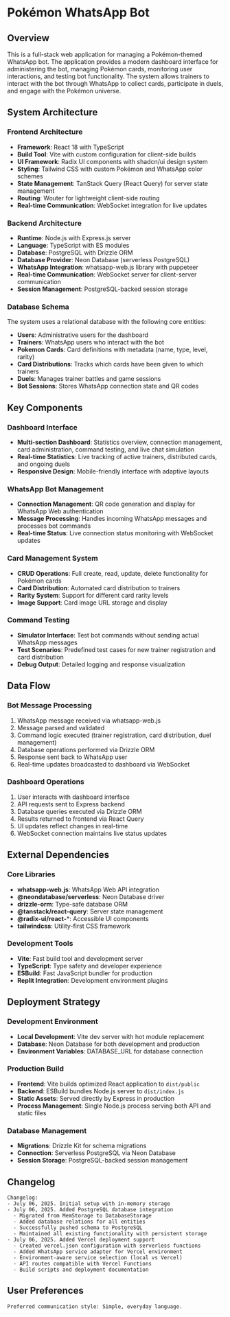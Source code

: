 # Pokémon WhatsApp Bot

## Overview

This is a full-stack web application for managing a Pokémon-themed WhatsApp bot. The application provides a modern dashboard interface for administering the bot, managing Pokémon cards, monitoring user interactions, and testing bot functionality. The system allows trainers to interact with the bot through WhatsApp to collect cards, participate in duels, and engage with the Pokémon universe.

## System Architecture

### Frontend Architecture
- **Framework**: React 18 with TypeScript
- **Build Tool**: Vite with custom configuration for client-side builds
- **UI Framework**: Radix UI components with shadcn/ui design system
- **Styling**: Tailwind CSS with custom Pokémon and WhatsApp color schemes
- **State Management**: TanStack Query (React Query) for server state management
- **Routing**: Wouter for lightweight client-side routing
- **Real-time Communication**: WebSocket integration for live updates

### Backend Architecture
- **Runtime**: Node.js with Express.js server
- **Language**: TypeScript with ES modules
- **Database**: PostgreSQL with Drizzle ORM
- **Database Provider**: Neon Database (serverless PostgreSQL)
- **WhatsApp Integration**: whatsapp-web.js library with puppeteer
- **Real-time Communication**: WebSocket server for client-server communication
- **Session Management**: PostgreSQL-backed session storage

### Database Schema
The system uses a relational database with the following core entities:
- **Users**: Administrative users for the dashboard
- **Trainers**: WhatsApp users who interact with the bot
- **Pokemon Cards**: Card definitions with metadata (name, type, level, rarity)
- **Card Distributions**: Tracks which cards have been given to which trainers
- **Duels**: Manages trainer battles and game sessions
- **Bot Sessions**: Stores WhatsApp connection state and QR codes

## Key Components

### Dashboard Interface
- **Multi-section Dashboard**: Statistics overview, connection management, card administration, command testing, and live chat simulation
- **Real-time Statistics**: Live tracking of active trainers, distributed cards, and ongoing duels
- **Responsive Design**: Mobile-friendly interface with adaptive layouts

### WhatsApp Bot Management
- **Connection Management**: QR code generation and display for WhatsApp Web authentication
- **Message Processing**: Handles incoming WhatsApp messages and processes bot commands
- **Real-time Status**: Live connection status monitoring with WebSocket updates

### Card Management System
- **CRUD Operations**: Full create, read, update, delete functionality for Pokémon cards
- **Card Distribution**: Automated card distribution to trainers
- **Rarity System**: Support for different card rarity levels
- **Image Support**: Card image URL storage and display

### Command Testing
- **Simulator Interface**: Test bot commands without sending actual WhatsApp messages
- **Test Scenarios**: Predefined test cases for new trainer registration and card distribution
- **Debug Output**: Detailed logging and response visualization

## Data Flow

### Bot Message Processing
1. WhatsApp message received via whatsapp-web.js
2. Message parsed and validated
3. Command logic executed (trainer registration, card distribution, duel management)
4. Database operations performed via Drizzle ORM
5. Response sent back to WhatsApp user
6. Real-time updates broadcasted to dashboard via WebSocket

### Dashboard Operations
1. User interacts with dashboard interface
2. API requests sent to Express backend
3. Database queries executed via Drizzle ORM
4. Results returned to frontend via React Query
5. UI updates reflect changes in real-time
6. WebSocket connection maintains live status updates

## External Dependencies

### Core Libraries
- **whatsapp-web.js**: WhatsApp Web API integration
- **@neondatabase/serverless**: Neon Database driver
- **drizzle-orm**: Type-safe database ORM
- **@tanstack/react-query**: Server state management
- **@radix-ui/react-***: Accessible UI components
- **tailwindcss**: Utility-first CSS framework

### Development Tools
- **Vite**: Fast build tool and development server
- **TypeScript**: Type safety and developer experience
- **ESBuild**: Fast JavaScript bundler for production
- **Replit Integration**: Development environment plugins

## Deployment Strategy

### Development Environment
- **Local Development**: Vite dev server with hot module replacement
- **Database**: Neon Database for both development and production
- **Environment Variables**: DATABASE_URL for database connection

### Production Build
- **Frontend**: Vite builds optimized React application to `dist/public`
- **Backend**: ESBuild bundles Node.js server to `dist/index.js`
- **Static Assets**: Served directly by Express in production
- **Process Management**: Single Node.js process serving both API and static files

### Database Management
- **Migrations**: Drizzle Kit for schema migrations
- **Connection**: Serverless PostgreSQL via Neon Database
- **Session Storage**: PostgreSQL-backed session management

## Changelog

```
Changelog:
- July 06, 2025. Initial setup with in-memory storage
- July 06, 2025. Added PostgreSQL database integration
  - Migrated from MemStorage to DatabaseStorage
  - Added database relations for all entities
  - Successfully pushed schema to PostgreSQL
  - Maintained all existing functionality with persistent storage
- July 06, 2025. Added Vercel deployment support
  - Created vercel.json configuration with serverless functions
  - Added WhatsApp service adapter for Vercel environment
  - Environment-aware service selection (local vs Vercel)
  - API routes compatible with Vercel Functions
  - Build scripts and deployment documentation
```

## User Preferences

```
Preferred communication style: Simple, everyday language.
```